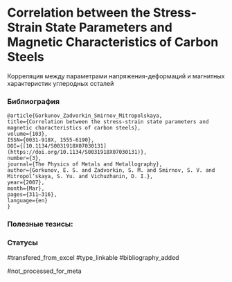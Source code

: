 # Correlation between the Stress-Strain State Parameters and Magnetic Characteristics of Carbon Steels

Корреляция между параметрами напряжения-деформаций и магнитных характеристик углеродных ссталей

### Библиография
```
@article{Gorkunov_Zadvorkin_Smirnov_Mitropolskaya,
title={Correlation between the stress-strain state parameters and magnetic characteristics of carbon steels},
volume={103},
ISSN={0031-918X, 1555-6190},
DOI={[10.1134/S0031918X07030131](https://doi.org/10.1134/S0031918X07030131)},
number={3},
journal={The Physics of Metals and Metallography},
author={Gorkunov, E. S. and Zadvorkin, S. M. and Smirnov, S. V. and Mitropol’skaya, S. Yu. and Vichuzhanin, D. I.},
year={2007},
month={Mar},
pages={311–316},
language={en}
}
```

### Полезные тезисы:

### Статусы
#transfered_from_excel 
#type_linkable
#bibliography_added

#not_processed_for_meta
